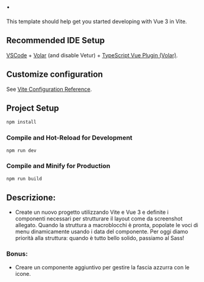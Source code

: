 # .

This template should help get you started developing with Vue 3 in Vite.

## Recommended IDE Setup

[VSCode](https://code.visualstudio.com/) + [Volar](https://marketplace.visualstudio.com/items?itemName=Vue.volar) (and disable Vetur) + [TypeScript Vue Plugin (Volar)](https://marketplace.visualstudio.com/items?itemName=Vue.vscode-typescript-vue-plugin).

## Customize configuration

See [Vite Configuration Reference](https://vitejs.dev/config/).

## Project Setup

```sh
npm install
```

### Compile and Hot-Reload for Development

```sh
npm run dev
```

### Compile and Minify for Production

```sh
npm run build
```

## Descrizione:

- Create un nuovo progetto utilizzando Vite e Vue 3 e definite i componenti necessari per strutturare il layout come da screenshot allegato.
  Quando la struttura a macroblocchi è pronta, popolate le voci di menu dinamicamente usando i data del componente.
  Per oggi diamo priorità alla struttura: quando è tutto bello solido, passiamo al Sass!

### Bonus:

- Creare un componente aggiuntivo per gestire la fascia azzurra con le icone.
